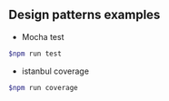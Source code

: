 ## Design patterns examples

- Mocha test
```bash
$npm run test
```

- istanbul coverage
```bash
$npm run coverage
```
